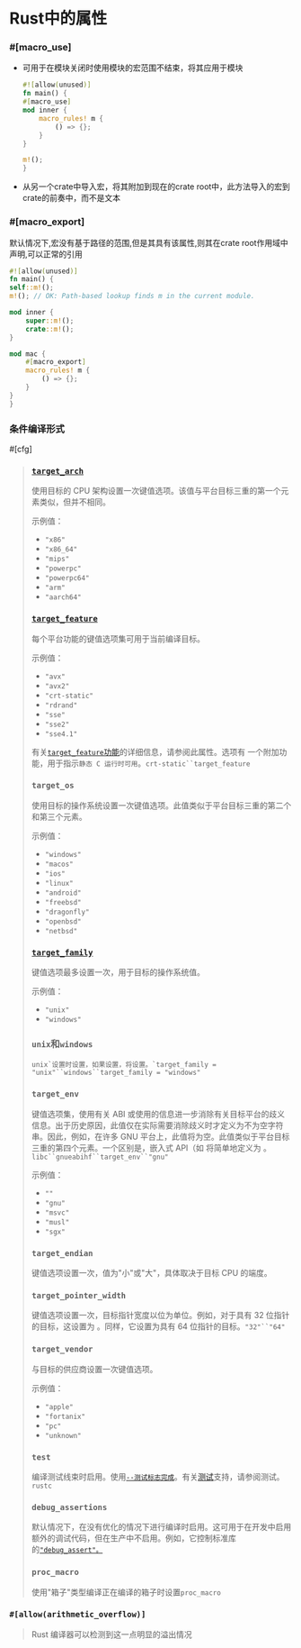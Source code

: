 # Rust中的属性

### #[macro_use]

- 可用于在模块关闭时使用模块的宏范围不结束，将其应用于模块

  ```rust
  #![allow(unused)]
  fn main() {
  #[macro_use]
  mod inner {
      macro_rules! m {
          () => {};
      }
  }
  
  m!();
  }
  ```

- 从另一个crate中导入宏，将其附加到现在的crate root中，此方法导入的宏到crate的前奏中，而不是文本

### #[macro_export]

默认情况下,宏没有基于路径的范围,但是其具有该属性,则其在crate root作用域中声明,可以正常的引用

```rust
#![allow(unused)]
fn main() {
self::m!();
m!(); // OK: Path-based lookup finds m in the current module.

mod inner {
    super::m!();
    crate::m!();
}

mod mac {
    #[macro_export]
    macro_rules! m {
        () => {};
    }
}
}
```

### 条件编译形式

#[cfg]

> ### [`target_arch`](https://doc.rust-lang.org/reference/conditional-compilation.html#target_arch)
>
> 使用目标的 CPU 架构设置一次键值选项。该值与平台目标三重的第一个元素类似，但并不相同。
>
> 示例值：
>
> - `"x86"`
> - `"x86_64"`
> - `"mips"`
> - `"powerpc"`
> - `"powerpc64"`
> - `"arm"`
> - `"aarch64"`
>
> ### [`target_feature`](https://doc.rust-lang.org/reference/conditional-compilation.html#target_feature)
>
> 每个平台功能的键值选项集可用于当前编译目标。
>
> 示例值：
>
> - `"avx"`
> - `"avx2"`
> - `"crt-static"`
> - `"rdrand"`
> - `"sse"`
> - `"sse2"`
> - `"sse4.1"`
>
> 有关[`target_feature`功能](https://doc.rust-lang.org/reference/attributes/codegen.html#the-target_feature-attribute)的详细信息，请参阅此属性。选项有 一个附加功能，用于指示`静态 C 运行时可用`。`crt-static``target_feature`
>
> ### `target_os`
>
> 使用目标的操作系统设置一次键值选项。此值类似于平台目标三重的第二个和第三个元素。
>
> 示例值：
>
> - `"windows"`
> - `"macos"`
> - `"ios"`
> - `"linux"`
> - `"android"`
> - `"freebsd"`
> - `"dragonfly"`
> - `"openbsd"`
> - `"netbsd"`
>
> ### [`target_family`](https://doc.rust-lang.org/reference/conditional-compilation.html#target_family)
>
> 键值选项最多设置一次，用于目标的操作系统值。
>
> 示例值：
>
> - `"unix"`
> - `"windows"`
>
> ### `unix`和`windows`
>
> ```
> unix`设置时设置，如果设置，将设置。`target_family = "unix"``windows``target_family = "windows"
> ```
>
> ### `target_env`
>
> 键值选项集，使用有关 ABI 或使用的信息进一步消除有关目标平台的歧义信息。出于历史原因，此值仅在实际需要消除歧义时才定义为不为空字符串。因此，例如，在许多 GNU 平台上，此值将为空。此值类似于平台目标三重的第四个元素。一个区别是，嵌入式 API（如 将简单地定义为 。`libc``gnueabihf``target_env``"gnu"`
>
> 示例值：
>
> - `""`
> - `"gnu"`
> - `"msvc"`
> - `"musl"`
> - `"sgx"`
>
> ### `target_endian`
>
> 键值选项设置一次，值为"小"或"大"，具体取决于目标 CPU 的端度。
>
> ### `target_pointer_width`
>
> 键值选项设置一次，目标指针宽度以位为单位。例如，对于具有 32 位指针的目标，这设置为 。同样，它设置为具有 64 位指针的目标。`"32"``"64"`
>
> ### `target_vendor`
>
> 与目标的供应商设置一次键值选项。
>
> 示例值：
>
> - `"apple"`
> - `"fortanix"`
> - `"pc"`
> - `"unknown"`
>
> ### `test`
>
> 编译测试线束时启用。使用[`--测试标志完成`](https://doc.rust-lang.org/rustc/command-line-arguments.html#--test-build-a-test-harness)。有关[测试](https://doc.rust-lang.org/reference/attributes/testing.html)支持，请参阅测试。`rustc`
>
> ### `debug_assertions`
>
> 默认情况下，在没有优化的情况下进行编译时启用。这可用于在开发中启用额外的调试代码，但在生产中不启用。例如，它控制标准库的[`"debug_assert"。`](https://doc.rust-lang.org/std/macro.debug_assert.html)
>
> ### `proc_macro`
>
> 使用"箱子"类型编译正在编译的箱子时设置`proc_macro`



### `#[allow(arithmetic_overflow)]`

> Rust 编译器可以检测到这一点明显的溢出情况











